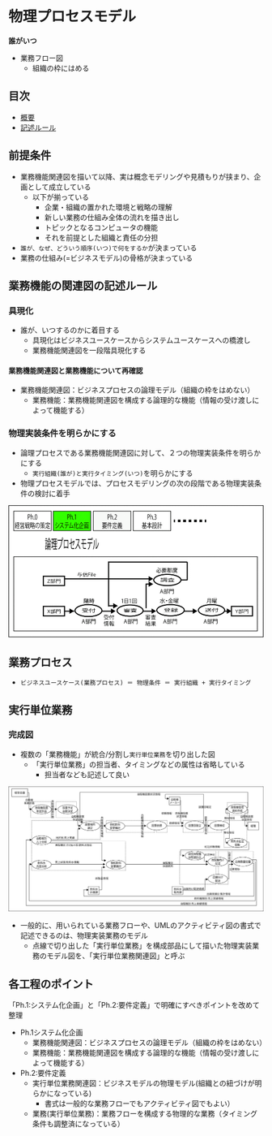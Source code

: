 # 物理プロセスモデル

**誰がいつ**

* 業務フロー図
    * 組織の枠にはめる

## 目次

* [概要](00_about)
* [記述ルール](01_rurles)

## 前提条件

* 業務機能関連図を描いて以降、実は概念モデリングや見積もりが挟まり、企画として成立している
    * 以下が揃っている
        * 企業・組織の置かれた環境と戦略の理解
        * 新しい業務の仕組み全体の流れを描き出し
        * トピックとなるコンピュータの機能
        * それを前提とした組織と責任の分担
* `誰が、なぜ、どういう順序(いつ)で何をするか`が決まっている
* 業務の仕組み(=ビジネスモデル)の骨格が決まっている

## 業務機能の関連図の記述ルール

### 具現化

* 誰が、いつするのかに着目する
    * 具現化はビジネスユースケースからシステムユースケースへの橋渡し
    * 業務機能関連図を一段階具現化する

#### 業務機能関連図と業務機能について再確認

* 業務機能関連図：ビジネスプロセスの論理モデル（組織の枠をはめない）
    * 業務機能：業務機能関連図を構成する論理的な機能（情報の受け渡しによって機能する）

### 物理実装条件を明らかにする

* 論理プロセスである業務機能関連図に対して、２つの物理実装条件を明らかにする
    * `実行組織(誰が)と実行タイミング(いつ)`を明らかにする
* 物理プロセスモデルでは、プロセスモデリングの次の段階である物理実装条件の検討に着手

![flow_00](image/flow_00.gif)

## 業務プロセス

* `ビジネスユースケース(業務プロセス) ＝ 物理条件 ＝ 実行組織 + 実行タイミング`

## 実行単位業務

### 完成図

* 複数の「業務機能」が統合/分割し`実行単位業務`を切り出した図
    * 「実行単位業務」の担当者、タイミングなどの属性は省略している
        * 担当者なども記述して良い
        
![process_model](image/process_model_00.png)

* 一般的に、用いられている業務フローや、UMLのアクティビティ図の書式で記述できるのは、物理実装業務のモデル
    * 点線で切り出した「実行単位業務」を構成部品にして描いた物理実装業務のモデル図を、「実行単位業務関連図」と呼ぶ

## 各工程のポイント

「Ph.1:システム化企画」と「Ph.2:要件定義」で明確にすべきポイントを改めて整理

* Ph.1システム化企画
    * 業務機能関連図：ビジネスプロセスの論理モデル（組織の枠をはめない）
    * 業務機能：業務機能関連図を構成する論理的な機能（情報の受け渡しによって機能する）
* Ph.2:要件定義
    * 実行単位業務関連図：ビジネスモデルの物理モデル(組織との紐づけが明らかになっている)
        * 書式は一般的な業務フローでもアクティビティ図でもよい）
    * 業務(実行単位業務)：業務フローを構成する物理的な業務（タイミング条件も調整済になっている）

